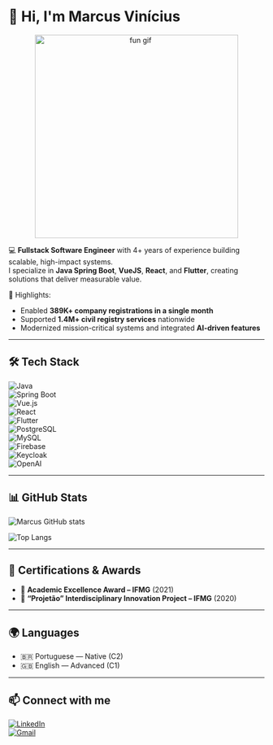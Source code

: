 # 👋 Hi, I'm Marcus Vinícius

<p align="center">
  <img src="https://images.steamusercontent.com/ugc/952966356908451624/81898EF69FAF28D3A91B0CFBDC2BC6640A5FE046/?imw=5000&imh=5000&ima=fit&impolicy=Letterbox&imcolor=%23000000&letterbox=false" width="400" alt="fun gif"/>
</p>

💻 **Fullstack Software Engineer** with 4+ years of experience building scalable, high-impact systems.  
I specialize in **Java Spring Boot**, **VueJS**, **React**, and **Flutter**, creating solutions that deliver measurable value.  

🚀 Highlights:  
- Enabled **389K+ company registrations in a single month**  
- Supported **1.4M+ civil registry services** nationwide  
- Modernized mission-critical systems and integrated **AI-driven features**  

---

## 🛠️ Tech Stack

![Java](https://img.shields.io/badge/Java-ED8B00?style=for-the-badge&logo=openjdk&logoColor=white)  
![Spring Boot](https://img.shields.io/badge/Spring_Boot-6DB33F?style=for-the-badge&logo=spring&logoColor=white)  
![Vue.js](https://img.shields.io/badge/Vue.js-35495E?style=for-the-badge&logo=vuedotjs&logoColor=4FC08D)  
![React](https://img.shields.io/badge/React-20232A?style=for-the-badge&logo=react&logoColor=61DAFB)  
![Flutter](https://img.shields.io/badge/Flutter-02569B?style=for-the-badge&logo=flutter&logoColor=white)  
![PostgreSQL](https://img.shields.io/badge/PostgreSQL-316192?style=for-the-badge&logo=postgresql&logoColor=white)  
![MySQL](https://img.shields.io/badge/MySQL-005C84?style=for-the-badge&logo=mysql&logoColor=white)  
![Firebase](https://img.shields.io/badge/Firebase-FFCA28?style=for-the-badge&logo=firebase&logoColor=black)  
![Keycloak](https://img.shields.io/badge/Keycloak-1C2C4C?style=for-the-badge&logo=keycloak&logoColor=white)  
![OpenAI](https://img.shields.io/badge/OpenAI-412991?style=for-the-badge&logo=openai&logoColor=white)  

---

## 📊 GitHub Stats

![Marcus GitHub stats](https://github-readme-stats.vercel.app/api?username=Marcusx11&show_icons=true&theme=radical)  

![Top Langs](https://github-readme-stats.vercel.app/api/top-langs/?username=Marcusx11&layout=compact&theme=radical)  

---

## 🏅 Certifications & Awards

- 🥇 **Academic Excellence Award – IFMG** (2021)  
- 🎯 **“Projetão” Interdisciplinary Innovation Project – IFMG** (2020)  

---

## 🌍 Languages

- 🇧🇷 Portuguese — Native (C2)  
- 🇬🇧 English — Advanced (C1)  

---

## 📫 Connect with me

[![LinkedIn](https://img.shields.io/badge/LinkedIn-0A66C2?style=for-the-badge&logo=linkedin&logoColor=white)](https://www.linkedin.com/in/marcus-vinicius-braga-tercariol-da-silva/)  
[![Gmail](https://img.shields.io/badge/Gmail-D14836?style=for-the-badge&logo=gmail&logoColor=white)](mailto:mv1546347@gmail.com)  
